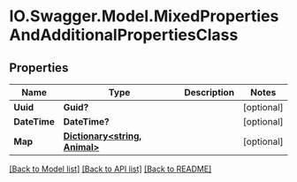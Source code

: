 # IO.Swagger.Model.MixedPropertiesAndAdditionalPropertiesClass
## Properties

Name | Type | Description | Notes
------------ | ------------- | ------------- | -------------
**Uuid** | **Guid?** |  | [optional] 
**DateTime** | **DateTime?** |  | [optional] 
**Map** | [**Dictionary&lt;string, Animal&gt;**](Animal.md) |  | [optional] 

[[Back to Model list]](../README.md#documentation-for-models) [[Back to API list]](../README.md#documentation-for-api-endpoints) [[Back to README]](../README.md)

